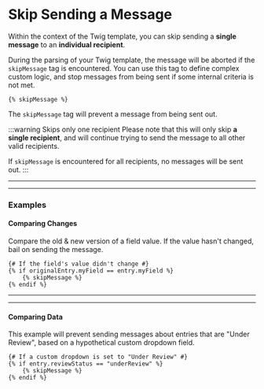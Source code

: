 # Skip Sending a Message

Within the context of the Twig template, you can skip sending a **single message** to an **individual recipient**.

During the parsing of your Twig template, the message will be aborted if the `skipMessage` tag is encountered. You can use this tag to define complex custom logic, and stop messages from being sent if some internal criteria is not met.

```twig
{% skipMessage %}
```

The `skipMessage` tag will prevent a message from being sent out.

:::warning Skips only one recipient
Please note that this will only skip **a single recipient**, and will continue trying to send the message to all other valid recipients.

If `skipMessage` is encountered for all recipients, no messages will be sent out.
:::

---
---

### Examples

#### Comparing Changes

Compare the old & new version of a field value. If the value hasn't changed, bail on sending the message.

```twig
{# If the field's value didn't change #}
{% if originalEntry.myField == entry.myField %}
    {% skipMessage %}
{% endif %}
```

---
---

#### Comparing Data

This example will prevent sending messages about entries that are "Under Review", based on a hypothetical custom dropdown field.

```twig
{# If a custom dropdown is set to "Under Review" #}
{% if entry.reviewStatus == "underReview" %}
    {% skipMessage %}
{% endif %}
```

